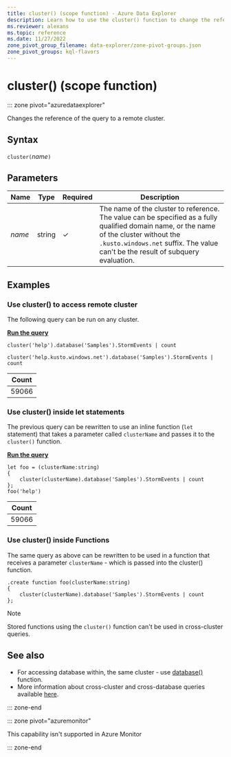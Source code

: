 ```yaml
---
title: cluster() (scope function) - Azure Data Explorer
description: Learn how to use the cluster() function to change the reference of the query to a remote cluster.
ms.reviewer: alexans
ms.topic: reference
ms.date: 11/27/2022
zone_pivot_group_filename: data-explorer/zone-pivot-groups.json
zone_pivot_groups: kql-flavors
---
```

# cluster() (scope function)

::: zone pivot="azuredataexplorer"

Changes the reference of the query to a remote cluster.

## Syntax

`cluster(`*name*`)`

## Parameters

| Name | Type | Required | Description |
|--|--|--|--|
| *name* | string | &check; | The name of the cluster to reference. The value can be specified as a fully qualified domain name, or the name of the cluster without the `.kusto.windows.net` suffix. The value can't be the result of subquery evaluation. |

## Examples

### Use cluster() to access remote cluster

The following query can be run on any cluster.

[**Run the query**](https://dataexplorer.azure.com/clusters/help/databases/SampleLogs?query=H4sIAAAAAAAAA0vOKS0uSS3SUM9IzSlQ19RLSSxJTEosTtVQD07MLchJLQaKBZfkF+W6lqXmlRQr1Cgk55fmlQAAayjLjjcAAAA=)

```kusto
cluster('help').database('Samples').StormEvents | count

cluster('help.kusto.windows.net').database('Samples').StormEvents | count
```

|Count|
|---|
|59066|

### Use cluster() inside let statements

The previous query can be rewritten to use an inline function (`let` statement) that takes a parameter called `clusterName` and passes it to the `cluster()` function.

[**Run the query**](https://dataexplorer.azure.com/clusters/help/databases/SampleLogs?query=H4sIAAAAAAAAA8tJLVFIy89XsFXQSM4pLS5JLfJLzE21Ki4pysxL1+Sq5lIAAqgMsgpNvZTEksSkxOJUDfXgxNyCnNRidU294JL8olzXstS8kmKFGoXk/NK8Eq5aay6gBRrqGak5BeqaADuaG9BwAAAA)

```kusto
let foo = (clusterName:string)
{
    cluster(clusterName).database('Samples').StormEvents | count
};
foo('help')
```

|Count|
|---|
|59066|

### Use cluster() inside Functions

The same query as above can be rewritten to be used in a function that
receives a parameter `clusterName` - which is passed into the cluster() function.

```kusto
.create function foo(clusterName:string)
{
    cluster(clusterName).database('Samples').StormEvents | count
};
```

> [!NOTE]
> Stored functions using the `cluster()` function can't be used in cross-cluster queries.

## See also

* For accessing database within, the same cluster - use [database()](databasefunction.md) function.
* More information about cross-cluster and cross-database queries available [here](cross-cluster-or-database-queries.md).

::: zone-end

::: zone pivot="azuremonitor"

This capability isn't supported in Azure Monitor

::: zone-end